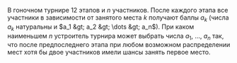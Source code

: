 В гоночном турнире 12 этапов и $n$ участников. После каждого 
этапа все участники в зависимости от занятого места $k$ получают баллы $a_k$
(числа $a_k$ натуральны и $a_1  &gt;  a_2  &gt;  \dots  &gt;  a_n$). При каком наименьшем $n$
устроитель турнира может выбрать числа $a_1$, $\dots$, $a_n$ так, что после 
предпоследнего этапа при любом возможном распределении мест хотя бы двое
участников имели шансы занять первое место.